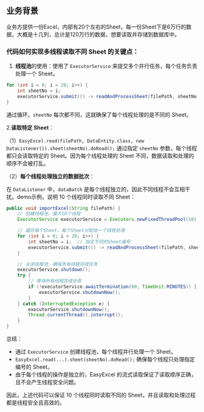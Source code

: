 

## 业务背景

业务方提供一份Excel，内部有20个左右的Sheet，每一份Sheet下是6万行的数据，大概是十几列，总计是120万行的数据，想要读取并存储到数据库中。

### 代码如何实现多线程读取不同 Sheet 的关键点：

1. **线程池**的使用：使用了 `ExecutorService` 来提交多个并行任务，每个任务负责处理一个 Sheet。

```Java
for (int i = 0; i < 20; i++) {
    int sheetNo = i;
    executorService.submit(() -> readAndProcessSheet(filePath, sheetNo));  // 每个线程处理不同的Sheet
}
```

通过循环，`sheetNo` 每次都不同，这就确保了每个线程处理的是不同的 Sheet。

2.**读取特定 Sheet**：

（1）`EasyExcel.read(filePath, DataEntity.class, new DataListener()).sheet(sheetNo).doRead();` 通过指定 `sheetNo` 参数，每个线程都只会读取特定的 Sheet。因为每个线程处理的 Sheet 不同，数据读取和处理的顺序不会被打乱。

（2）**每个线程处理独立的数据批次**：

在 `DataListener` 中，`dataBatch` 是每个线程独立的，因此不同线程不会互相干扰。demo示例，说明 10 个线程同时读取不同 Sheet：

```Java
public void importExcel(String filePath) {
    // 创建线程池，最大10个线程
    ExecutorService executorService = Executors.newFixedThreadPool(10);

    // 遍历每个Sheet，每个Sheet分配给一个线程处理
    for (int i = 0; i < 20; i++) {
        int sheetNo = i;  // 指定不同的Sheet编号
        executorService.submit(() -> readAndProcessSheet(filePath, sheetNo));
    }

    // 关闭线程池，确保所有线程完成任务
    executorService.shutdown();
    try {
        // 等待所有线程完成任务
        if (!executorService.awaitTermination(60, TimeUnit.MINUTES)) {
            executorService.shutdownNow();
        }
    } catch (InterruptedException e) {
        executorService.shutdownNow();
        Thread.currentThread().interrupt();
    }
}
```

总结：

- 通过 `ExecutorService` 创建线程池，每个线程并行处理一个 Sheet。
- `EasyExcel.read(...).sheet(sheetNo).doRead();` 确保每个线程只处理指定编号的 Sheet。
- 由于每个线程的操作是独立的，EasyExcel 的流式读取保证了读取顺序正确，且不会产生线程安全问题。

因此，上述代码可以保证 10 个线程同时读取不同的 Sheet，并且读取和处理过程都是线程安全且高效的。










